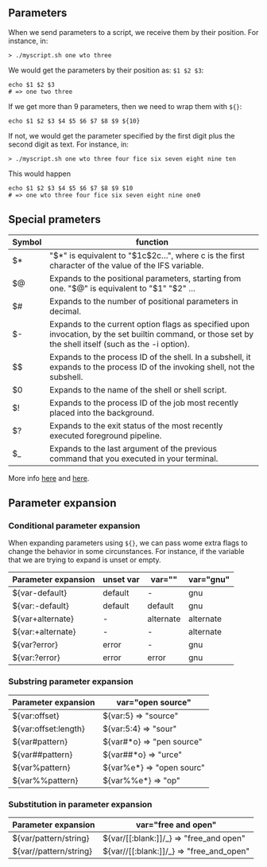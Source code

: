 ## Parameters

When we send parameters to a script, we receive them by their position. For instance, in:

```
> ./myscript.sh one wto three
```
We would get the parameters by their position as: `$1 $2 $3`:

```
echo $1 $2 $3
# => one two three
```

If we get more than 9 parameters, then we need to wrap them with `${}`:

```
echo $1 $2 $3 $4 $5 $6 $7 $8 $9 ${10}
```

If not, we would get the parameter specified by the first digit plus the second digit as text. For instance, in:

```
> ./myscript.sh one wto three four fice six seven eight nine ten
```

This would happen
```
echo $1 $2 $3 $4 $5 $6 $7 $8 $9 $10
# => one wto three four fice six seven eight nine one0
```

## Special prameters

| Symbol | function |
|--------|----------|
| $* | "$*" is equivalent to "$1c$2c…", where c is the first character of the value of the IFS variable. |
| $@ | Expands to the positional parameters, starting from one. "$@" is equivalent to "$1" "$2" … |
| $# | Expands to the number of positional parameters in decimal. |
| $- | Expands to the current option flags as specified upon invocation, by the set builtin command, or those set by the shell itself (such as the -i option). |
| $$ | Expands to the process ID of the shell. In a subshell, it expands to the process ID of the invoking shell, not the subshell. |
| $0 | Expands to the name of the shell or shell script. |
| $! | Expands to the process ID of the job most recently placed into the background. |
| $? | Expands to the exit status of the most recently executed foreground pipeline. |
| $_ | Expands to the last argument of the previous command that you executed in your terminal. |

More info [here](https://www.gnu.org/software/bash/manual/html_node/Special-Parameters.html) and [here](https://linuxhint.com/dollar-underscore-bash/).

## Parameter expansion

### Conditional parameter expansion

When expanding parameters using `${}`, we can pass wome extra flags to change the behavior in some circunstances. For instance, if the variable that we are trying to expand is unset or empty.

| Parameter expansion | unset var | var="" | var="gnu" |
|---------------------|-----------|--------|-----------|
| ${var-default} | default | - | gnu |
| ${var:-default} | default | default | gnu |
| ${var+alternate} | - | alternate | alternate |
| ${var:+alternate} | - | - | alternate |
| ${var?error} | error | - | gnu |
| ${var:?error} | error | error | gnu |

### Substring parameter expansion

| Parameter expansion | var="open source"|
|---------------------|------------------|
| ${var:offset}       | ${var:5} => "source" |
| ${var:offset:length} | ${var:5:4} => "sour" |
| ${var#pattern} | ${var#*o} => "pen source" |
| ${var##pattern} | ${var##*o} => "urce" |
| ${var%pattern} | ${var%e*} => "open sourc" |
| ${var%%pattern} | ${var%%e*} => "op" |

### Substitution in parameter expansion

| Parameter expansion | var="free and open"|
|---------------------|--------------------|
| ${var/pattern/string} | ${var/[[:blank:]]/_} => "free_and open" |
| ${var//pattern/string} | ${var//[[:blank:]]/_} => "free_and_open" |